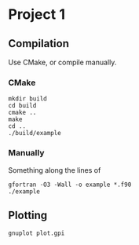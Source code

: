 # Project 1

## Compilation
Use CMake, or compile manually.

### CMake
```
mkdir build
cd build
cmake ..
make
cd ..
./build/example
```

### Manually
Something along the lines of
```
gfortran -O3 -Wall -o example *.f90
./example
```

## Plotting
```
gnuplot plot.gpi
```
